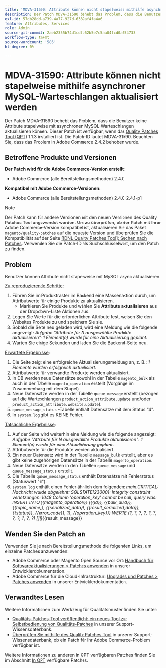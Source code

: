 ```yaml
---
title: 'MDVA-31590: Attribute können nicht stapelweise mithilfe asynchroner MySQL-Warteschlangen aktualisiert werden'
description: Der Patch MDVA-31590 behebt das Problem, dass die Benutzer keine Attribute stapelweise mit asynchronen MySQL-Warteschlangen aktualisieren können. Dieser Patch ist verfügbar, wenn das [Quality Patches Tool (QPT)](/help/announcements/adobe-commerce-announcements/magento-quality-patches-released-new-tool-to-self-serve-quality-patches.md) 1.1.3 installiert ist. Die Patch-ID lautet MDVA-31590. Beachten Sie, dass das Problem in Adobe Commerce 2.4.2 behoben wurde.
exl-id: 57db28dd-a739-4a77-927d-6339af4fa4a6
feature: Attributes, Services
role: Admin
source-git-commit: 2aeb2355b74d1cdfc62b5e7c5aa04fcd0a654733
workflow-type: tm+mt
source-wordcount: '585'
ht-degree: 0%

---
```


# MDVA-31590: Attribute können nicht stapelweise mithilfe asynchroner MySQL-Warteschlangen aktualisiert werden

Der Patch MDVA-31590 behebt das Problem, dass die Benutzer keine Attribute stapelweise mit asynchronen MySQL-Warteschlangen aktualisieren können. Dieser Patch ist verfügbar, wenn das [Quality Patches Tool (QPT)](/help/announcements/adobe-commerce-announcements/magento-quality-patches-released-new-tool-to-self-serve-quality-patches.md) 1.1.3 installiert ist. Die Patch-ID lautet MDVA-31590. Beachten Sie, dass das Problem in Adobe Commerce 2.4.2 behoben wurde.

## Betroffene Produkte und Versionen

**Der Patch wird für die Adobe Commerce-Version erstellt:**

* Adobe Commerce (alle Bereitstellungsmethoden) 2.4.0

**Kompatibel mit Adobe Commerce-Versionen:**

* Adobe Commerce (alle Bereitstellungsmethoden) 2.4.0-2.4.1-p1

>[!NOTE]
>
>Der Patch kann für andere Versionen mit den neuen Versionen des Quality Patches Tool angewendet werden. Um zu überprüfen, ob der Patch mit Ihrer Adobe Commerce-Version kompatibel ist, aktualisieren Sie das Paket `magento/quality-patches` auf die neueste Version und überprüfen Sie die Kompatibilität auf der Seite [[!DNL Quality Patches Tool]: Suchen nach Patches](https://experienceleague.adobe.com/tools/commerce-quality-patches/index.html). Verwenden Sie die Patch-ID als Suchschlüsselwort, um den Patch zu finden.

## Problem

Benutzer können Attribute nicht stapelweise mit MySQL async aktualisieren.

<u>Zu reproduzierende Schritte</u>:

1. Führen Sie im Produktraster im Backend eine Massenaktion durch, um Attributwerte für einige Produkte zu aktualisieren.
   * Markieren Sie Produkte und wählen Sie **Attribute aktualisieren** aus der Dropdown-Liste Aktionen aus.
1. Legen Sie Werte für die erforderlichen Attribute fest, weisen Sie den Websites Produkte zu und speichern Sie sie.
1. Sobald die Seite neu geladen wird, wird eine Meldung wie die folgende angezeigt:
   *Aufgabe &quot;Attribute für N ausgewählte Produkte aktualisieren&quot;: 1 Element(e) wurde für eine Aktualisierung geplant.*
1. Warten Sie einige Sekunden und laden Sie die Backend-Seite neu.

<u>Erwartete Ergebnisse</u>:

1. Die Seite zeigt eine erfolgreiche Aktualisierungsmeldung an, z. B.: *1 Elemente wurden erfolgreich aktualisiert.*
1. Attributwerte für verwandte Produkte werden aktualisiert.
1. In DB werden neue Datensätze sowohl in der Tabelle `magento_bulk` als auch in der Tabelle `magento_operation` erstellt (Vorgänge im Zusammenhang mit dem Stapel).
1. Neue Datensätze werden in der Tabelle `queue_message` erstellt (bezogen auf die Warteschlangen `product_action_attribute.update` und/oder `product_action_attribute.website.update`).
1. `queue_message_status` -Tabelle enthält Datensätze mit dem Status &quot;4&quot;.
1. In `system.log` gibt es KEINE Fehler.

<u>Tatsächliche Ergebnisse</u>:

1. Auf der Seite wird weiterhin eine Meldung wie die folgende angezeigt:
   *Aufgabe &quot;Attribute für N ausgewählte Produkte aktualisieren&quot;: 1 Element(e) wurde für eine Aktualisierung geplant.*
1. Attributwerte für die Produkte werden aktualisiert.
1. Ein neuer Datensatz wird in der Tabelle `message_bulk` erstellt, aber es gibt keine zugehörigen Datensätze in der Tabelle `magento_operation`.
1. Neue Datensätze werden in den Tabellen `queue_message` und `queue_message_status` erstellt.
1. Die Tabelle `queue_message_status` enthält Datensätze mit Fehlerstatus (Statuswert &quot;6&quot;).
1. `system.log` enthält einen Fehler ähnlich dem folgenden:
   *main.CRITICAL: Nachricht wurde abgelehnt: SQLSTATE[23000]: Integrity constraint verletzungen: 1048 Column &#39;operation_key&#39; cannot be null, query was: INSERT INTO {{magento_operation}} ({{id}}, {{bulk_uuid}}, {{topic_name}}, {{serialized_data}}, {{result_serialized_data}}, {{status}}, {{error_code}}, 1}, {{operation_key}}) WERTE (?, ?, ?, ?, ?, ?, ?, ?, ?, ?, ?) [][]*{{result_message}}

## Wenden Sie den Patch an

Verwenden Sie je nach Bereitstellungsmethode die folgenden Links, um einzelne Patches anzuwenden:

* Adobe Commerce oder Magento Open Source vor Ort: [Handbuch für Softwareaktualisierungen > Patches anwenden](https://experienceleague.adobe.com/en/docs/commerce-operations/tools/quality-patches-tool/usage) in unserer Entwicklerdokumentation.
* Adobe Commerce für die Cloud-Infrastruktur: [Upgrades und Patches > Patches anwenden](https://experienceleague.adobe.com/en/docs/commerce-cloud-service/user-guide/develop/upgrade/apply-patches) in unserer Entwicklerdokumentation.

## Verwandtes Lesen

Weitere Informationen zum Werkzeug für Qualitätsmuster finden Sie unter:

* [Qualitäts-Patches-Tool veröffentlicht: ein neues Tool zur Selbstbedienung von Qualitäts-Patches](/help/announcements/adobe-commerce-announcements/magento-quality-patches-released-new-tool-to-self-serve-quality-patches.md) in unserer Support-Wissensdatenbank.
* [Überprüfen Sie mithilfe des Quality Patches Tool](/help/support-tools/patches-available-in-qpt-tool/check-patch-for-magento-issue-with-magento-quality-patches.md) in unserer Support-Wissensdatenbank, ob ein Patch für Ihr Adobe Commerce-Problem verfügbar ist.

Weitere Informationen zu anderen in QPT verfügbaren Patches finden Sie im Abschnitt [In QPT](https://support.magento.com/hc/en-us/sections/360010506631-Patches-available-in-MQP-tool-) verfügbare Patches.
